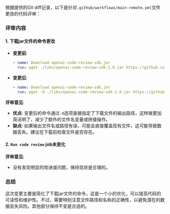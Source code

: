 根据提供的Git diff记录，以下是针对`.github/workflows/main-remote.yml`文件更改的代码评审：

### 评审内容

#### 1. 下载jar文件的命令更改

- **变更前**:
  ```yaml
  - name: Download openai-code-review-sdk.jar
    run: wget ./libs/openai-code-review-sdk-1.0.jar https://github.com/vadymsun/openai-code-review-log/releases/download/v1.0/openai-code-review-sdk-1.0.jar
  ```
- **变更后**:
  ```yaml
  - name: Download openai-code-review-sdk.jar
    run: wget -O ./libs/openai-code-review-sdk-1.0.jar https://github.com/vadymsun/openai-code-review-log/releases/download/v1.0/openai-code-review-sdk-1.0.jar
  ```

**评审意见**:
- **优点**: 变更后的命令通过`-O`选项直接指定了下载文件的输出路径，这样做更加简洁明了，减少了额外的文件名变量或拼接操作。
- **缺点**: 如果输出文件名或路径有误，可能会直接覆盖现有文件，这可能导致数据丢失。建议在下载前检查文件是否存在。

#### 2. `Run code review` job未变化

**评审意见**:
- 没有发现明显的改进或问题，保持现状是合理的。

### 总结

这次变更主要是简化了下载jar文件的命令，这是一个小的优化，可以提高代码的可读性和维护性。不过，需要特别注意文件路径和名称的正确性，以避免潜在的数据丢失风险。其他部分保持不变是合适的。